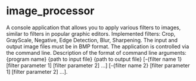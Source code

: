 # image_processor

A console application that allows you to apply various filters to images, similar to filters in popular graphic editors.
Implemented filters: Crop, GrayScale, Negative, Edge Detection, Blur, Sharpening.
The input and output image files must be in BMP format.
The application is controlled via the command line. Description of the format of command line arguments:
{program name} {path to input file} {path to output file} [-{filter name 1} [filter parameter 1] [filter parameter 2] ...] [-{filter name 2} [filter parameter 1] [filter parameter 2] ...].
